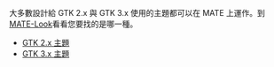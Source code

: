 <!--
.. link:
.. description:
.. tags: Themes
.. date: 2014-02-24 17:32:07
.. title: 佈景主題
.. slug: themes
-->

大多數設計給 GTK 2.x 與 GTK 3.x 使用的主題都可以在 MATE 上運作。到
[MATE-Look](http://mate-look.org)看看您要找的是哪一種。

  * [GTK 2.x 主題](https://www.mate-look.org/browse/cat/136)
  * [GTK 3.x 主題](https://www.mate-look.org/browse/cat/135)


